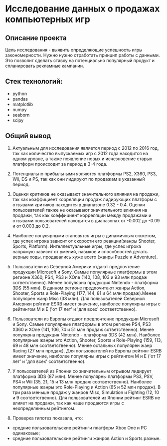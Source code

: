 # Исследование данных о продажах компьютерных игр

## Описание проекта
Цель исследования - выявить определяющие успешность игры закономерности. Нужно нужно отработать принцип работы с данными. Это позволит сделать ставку на потенциально популярный продукт и спланировать рекламные кампании.


## Стек технологий:
* python
* pandas
* matplotlib
* numpy
* seaborn
* scipy

## Общий вывод
1. Актуальным для исследования является период с 2012 по 2016 год, так как количество выпускаемых игр с 2012 года находится на одном уровне, а также появление новых и исчезновение старых платформ происходит за период в 3-4 года.

2. Потенциально прибыльными являются платформы PS2, X360, PS3, Wii, DS и PS, так как они лидируют по продажам в указанный период.

3. Оценки критиков не оказывают значительного влияния на продажи, так как коэффициент корреляции продаж лидирующих платформ с отзывами критиков находится в диапазоне 0.32 - 0.4. Оценки пользователей также не оказывают значительного влияния на продажи, так как коэффициент корреляции между продажами и отзывами пользователей находится в диапазонах от -0.002 до -0.09 и от 0.003 до 0.2.

4. Наиболее популярными становятся игры с динамичным сюжетом, где успех игрока зависит от скорости его реакции(жанры Shooter, Sports, Platform). Интеллектуальные игры, где успех игрока напрямую зависит от умений, навыков и способностей делать верные ходы, продавались хуже всего (жанры Puzzle и Adventure).

5. Пользователи из Северной Америки отдают предпочтение продукции Microsoft и Sony. Самые популярные платформы в этом регионе X360, PS4, PS3 и XOne (140, 108, 103 и 93 млн продаж сответственно). Менее популярна продукция Nintendo - платформа 3DS (55 млн). В данном регионе предпочитают жанры Action, Shooter, Sports и Role-Playing (177, 144, 81 и 64 млн продаж).Менее популярен жанр Misc (38 млн). Для пользователей Северной Америки рейтинг ESRB имеет значение, наиболее популярны игры с рейтингом M и E ('от 17 лет' и 'для всех' соответственно).

6. Пользователи из Европы отдают предпочтение продукции Microsoft и Sony. Самые популярные платформы в этом регионе PS4, PS3 X360 и XOne (141, 106, 74 и 51 млн продаж сответственно). Менее популярна продукция Nintendo - платформа 3DS (42 млн). Наиболее популярные жанры это Action, Shooter, Sports и Role-Playing (159, 113, 69 и 48 млн соответственно). Менее остальных популярен жанр Racing (27 млн продаж). Для пользователей из Европы рейтинг ESRB имеет значение, наиболее популярны игры с рейтингом M и E ('от 17 лет' и 'для всех' соответственно).

7. У пользователей из Японии со значительным отрывом лидирует платформа 3DS (87 млн). Менее популярны платформы PS3, PSV, PS4 и Wii (35, 21, 15 и 13 млн продаж соответственно). Наиболее популярные жанры это Role-Playing и Action (65 и 52 млн продаж). В три раза меньше продаж у жанров Misc, Simulation и Fighting (12, 10 и 9 соответственно). Для пользователей из Японии рейтинг ESRB не влияет на продажи, так как чаще продаются игры с неопределенным рейтингом.

8. Проверка гипотез показала, что:

* средние пользовательские рейтинги платформ Xbox One и PC одинаковые;
* средние пользовательские рейтинги жанров Action и Sports разные.